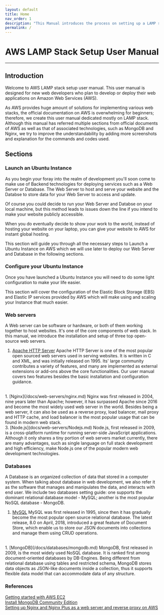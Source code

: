 ```yaml
---
layout: default
title: Home
nav_order: 1
description: "This Manual introduces the process on setting up a LAMP stack on Amazon Web Services (AWS)"
permalink: /
---
```


# AWS LAMP Stack Setup User Manual

---

## Introduction
Welcome to AWS LAMP stack setup user manual. This user manual is designed for new web developers who plan to develop or deploy their web applications on Amazon Web Services (AWS). 

As AWS provides huge amount of solutions for implementing various web stacks, the official documentation on AWS is overwhelming for beginners; therefore, we create this user manual dedicated mostly on LAMP stack. Although this manual has referred multiple sections from official documents of AWS as well as that of associated technologies, such as MongoDB and Nginx, we try to improve the understandability by adding more screenshots and explanation for the commands and codes used.

## Sections

### Launch an Ubuntu Instance
As you begin your foray into the realm of development you'll soon come to make use of Backend technologies for deploying services such as a Web Server or Database. The Web Server to host and serve your website and the Databse to store data for your Web Server to access and update.

Of course you could decide to run your Web Server and Databse on your local machine, but this method leads to issues down the line if you intend to make your website publicly accessible.

When you do eventually decide to show your work to the world, instead of hosting your website on your laptop, you can give your website to AWS for instant global hosting.

This section will guide you through all the necessary steps to Launch a Ubuntu Instance on AWS which we will use later to deploy our Web Server and Database in the following sections.


### Configure your Ubuntu Instance
Once you have launched a Ubuntu Instance you will need to do some light configuration to make your life easier.

This section will cover the configuration of the Elastic Block Storage (EBS) and Elastic IP services provided by AWS which will make using and scaling your Instance that much easier.


### Web servers
A Web server can be software or hardware, or both of them working together to host websites. It's one of the core components of web stack. In this manual, we introduce the installation and setup of three top open-source web servers. 
 
1. [Apache HTTP Server](/docs/web-servers/apache.md)
    Apache HTTP Server is one of the most popular open sourced web servers used in serving websites. It is written in C and XML, and was initially released on 1995. Its' large community contributes a variety of features, and many are implemented as external extensions or add-ons above the core functionalities. Our user manual covers two features besides the basic installation and configuration guidance.
<br>
1. [Nginx](/docs/web-servers/nginx.md)
    Nginx was first released in 2004, nine years later than Apache; however, it has surpassed Apache since 2016 and become the most widely used web server in the world. Besides being a web server, it can also be used as a reverse proxy, load balancer, mail proxy and HTTP cache, and load balancer is the most popular usage that can be found in modern web stack. 
<br>
3. [Node.js](docs/web-servers/Nodejs.md)
    Node.js, first released in 2009, is a cross-platform runtime for running server-side JavaScript applications. Although it only shares a tiny portion of web servers market currently, there are many advantages, such as single language on full stack development and high efficiency, make Node.js one of the popular modern web development technologies. 

### Databases
A Database is an organized collection of data that stored in a computer system. When talking about database in web development, we also refer it as the software that manages and manipulates the data, and interacts with end user. We include two databases setting guide: one supports the dominant relational database model - MySQL; another is the most popular NoSQL database - MongoDB.

1. [MySQL](/docs/databases/mysql.md) 
MySQL was first released in 1995, since then it has gradually become the most popular open source relational database. The latest release, 8.0 on April, 2018, introduced a great feature of Document Store, which enable us to store our JSON documents into collections and manage them using CRUD operations. 
<br>
1. [MongoDB](/docs/databases/mongodb.md) 
MongoDB, first released in 2009, is the most widely used NoSQL database. It is ranked first among document-oriented databases by DB-Engines. Being different from relational database using tables and restricted schema, MongoDB stores data objects as JSON-like documents inside a collection, thus it supports flexible data model that can accommodate data of any structure. 


### References
[Getting started with AWS EC2](https://aws.amazon.com/ec2/getting-started/)  
[Install MongoDB Community Edition](https://docs.mongodb.com/manual/tutorial/install-mongodb-on-ubuntu/)  
[Setting up Nginx and Nginx Plus as a web server and reverse proxy on AWS](https://www.nginx.com/blog/setting-up-nginx/)
